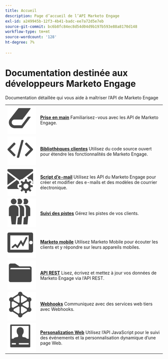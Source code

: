 ```yaml
---
title: Accueil
description: Page d’accueil de l’API Marketo Engage
exl-id: a249945b-12f3-4b41-badc-ee7a72d5e7eb
source-git-commit: bc6b8fc84ec8d54d04d9b197b593e88a8170d148
workflow-type: tm+mt
source-wordcount: '128'
ht-degree: 7%

---
```


# Documentation destinée aux développeurs Marketo Engage

Documentation détaillée qui vous aide à maîtriser l’API de Marketo Engage

<table>
<tbody>
<tr>
<td><img src="assets/Smock_Book_18_N.svg" alt="Prise en main"></td>
<td><a href="getting-started.md"><strong>Prise en main</strong></a> Familiarisez-vous avec les API de Marketo Engage.</td>
</tr>
<tr>
<td><img src="assets/Smock_Code_18_N.svg" alt="Bibliothèques clientes"></td>
<td><a href="https://github.com/Marketo/Community-Supported-Client-Libraries"><strong>Bibliothèques clientes</strong></a> Utilisez du code source ouvert pour étendre les fonctionnalités de Marketo Engage.</td>
</tr>
<tr>
<td><img src="assets/Smock_EmailGear_18_N.svg" alt="Script de l'e-mail"></td>
<td><a href="email-scripting.md"><strong>Script d’e-mail</strong></a> Utilisez les API du Marketo Engage pour créer et modifier des e-mails et des modèles de courrier électronique.</td>
</tr>
<tr>
<td><img src="assets/Smock_PeopleGroup_18_N.svg" alt="Suivi du lead"></td>
<td><a href="javascript-api/lead-tracking.md"><strong>Suivi des pistes</strong></a> Gérez les pistes de vos clients.</td>
</tr>
<tr>
<td><img src="assets/Smock_MobileServices_18_N.svg" alt="Marketo mobile"></td>
<td><a href="mobile/mobile.md"><strong>Marketo mobile</strong></a> Utilisez Marketo Mobile pour écouter les clients et y répondre sur leurs appareils mobiles.</td>
</tr>
<tr>
<td><img src="assets/Smock_AppleFiles_18_N.svg" alt="API REST"></td>
<td><a href="https://developer.adobe.com/marketo-apis/"><strong>API REST</strong></a> Lisez, écrivez et mettez à jour vos données de Marketo Engage via l’API REST.</td>
</tr>
<tr>
<td><img src="assets/Smock_SocialNetwork_18_N.svg" alt="Webhooks"></td>
<td><a href="webhooks/webhooks.md"><strong>Webhooks</strong></a> Communiquez avec des services web tiers avec Webhooks.</td>
</tr>
<tr>
<td><img src="assets/Smock_PersonalizationField_18_N.svg" alt="Personnalisation Web"></td>
<td><a href="javascript-api/web-personalization.md"><strong>Personalization Web</strong></a> Utilisez l’API JavaScript pour le suivi des événements et la personnalisation dynamique d’une page Web.</td>
</tr>
</tbody>
</table>
